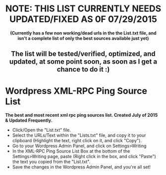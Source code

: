 <div align="center"><strong><h1 style: color="red"> NOTE:  THIS LIST CURRENTLY NEEDS UPDATED/FIXED AS 0F 07/29/2015</h2></strong></div>
<div align="center"><strong>(Currently has a few non working/dead urls in the the List.txt file, and isn't a complete list of only the best sources available just yet)</strong></div>
<div align="center"><h2>The list will be tested/verified, optimized, and updated, at some point soon, as soon as I get a chance to do it :) </h1></div>
<h1>Wordpress XML-RPC Ping Source List</h1>

<b>The best and most recent xml rpc ping sources list.  Created July of 2015 &amp; Updated Frequently.</b>
<ul>
<li>Click/Open the "List.txt" file.</li>
<li>Select the URLs/Text within the "Lists.txt" file, and copy it to your clipboard (Highlight the text, right click on it, and click "Copy").</li>
<li>Go to your Wordpress Admin Panel, and click on Settings>Writing</li>
<li>In the XML-RPC Ping Source List Box at the bottom of the Settings>Writing page, paste (Right click in the box, and click "Paste") the text you copied from the "List.txt".</li>
<li>Save the changes in the Wordpress Admin Panel, and you're all set!</li>
</ul>
